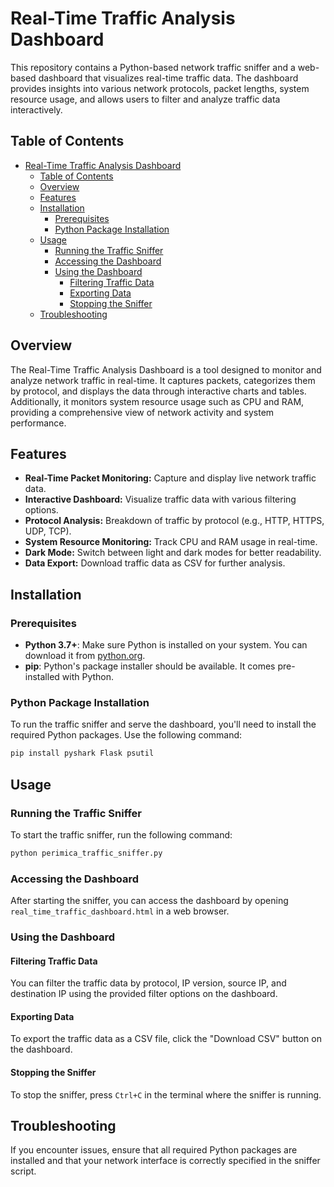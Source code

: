 # Real-Time Traffic Analysis Dashboard

This repository contains a Python-based network traffic sniffer and a web-based dashboard that visualizes real-time traffic data. The dashboard provides insights into various network protocols, packet lengths, system resource usage, and allows users to filter and analyze traffic data interactively.

## Table of Contents

- [Real-Time Traffic Analysis Dashboard](#real-time-traffic-analysis-dashboard)
  - [Table of Contents](#table-of-contents)
  - [Overview](#overview)
  - [Features](#features)
  - [Installation](#installation)
    - [Prerequisites](#prerequisites)
    - [Python Package Installation](#python-package-installation)
  - [Usage](#usage)
    - [Running the Traffic Sniffer](#running-the-traffic-sniffer)
    - [Accessing the Dashboard](#accessing-the-dashboard)
    - [Using the Dashboard](#using-the-dashboard)
      - [Filtering Traffic Data](#filtering-traffic-data)
      - [Exporting Data](#exporting-data)
      - [Stopping the Sniffer](#stopping-the-sniffer)
  - [Troubleshooting](#troubleshooting)

## Overview

The Real-Time Traffic Analysis Dashboard is a tool designed to monitor and analyze network traffic in real-time. It captures packets, categorizes them by protocol, and displays the data through interactive charts and tables. Additionally, it monitors system resource usage such as CPU and RAM, providing a comprehensive view of network activity and system performance.

## Features

- **Real-Time Packet Monitoring:** Capture and display live network traffic data.
- **Interactive Dashboard:** Visualize traffic data with various filtering options.
- **Protocol Analysis:** Breakdown of traffic by protocol (e.g., HTTP, HTTPS, UDP, TCP).
- **System Resource Monitoring:** Track CPU and RAM usage in real-time.
- **Dark Mode:** Switch between light and dark modes for better readability.
- **Data Export:** Download traffic data as CSV for further analysis.

## Installation

### Prerequisites

- **Python 3.7+**: Make sure Python is installed on your system. You can download it from [python.org](https://www.python.org/).
- **pip**: Python's package installer should be available. It comes pre-installed with Python.

### Python Package Installation

To run the traffic sniffer and serve the dashboard, you'll need to install the required Python packages. Use the following command:

```bash
pip install pyshark Flask psutil
```

## Usage

### Running the Traffic Sniffer

To start the traffic sniffer, run the following command:

```bash
python perimica_traffic_sniffer.py
```

### Accessing the Dashboard

After starting the sniffer, you can access the dashboard by opening `real_time_traffic_dashboard.html` in a web browser.

### Using the Dashboard

#### Filtering Traffic Data

You can filter the traffic data by protocol, IP version, source IP, and destination IP using the provided filter options on the dashboard.

#### Exporting Data

To export the traffic data as a CSV file, click the "Download CSV" button on the dashboard.

#### Stopping the Sniffer

To stop the sniffer, press `Ctrl+C` in the terminal where the sniffer is running.

## Troubleshooting

If you encounter issues, ensure that all required Python packages are installed and that your network interface is correctly specified in the sniffer script.
